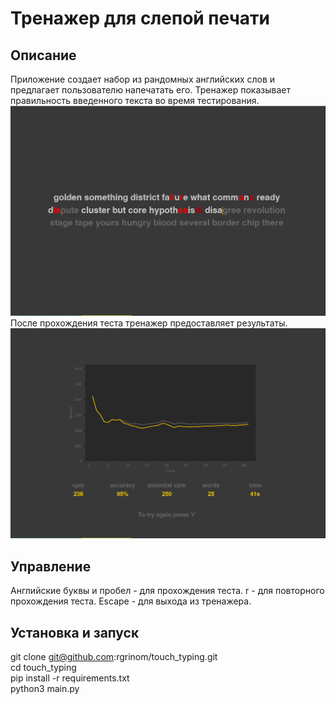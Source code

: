 # Тренажер для слепой печати

## Описание
Приложение создает набор из рандомных английских слов и предлагает пользователю напечатать его.
Тренажер показывает правильность введенного текста во время тестирования.
![Картинка с примером теста](/content/readme/test.png)
После прохождения теста тренажер предоставляет результаты.
![Картинка с результатами теста](/content/readme/results.png)

## Управление
Английские буквы и пробел - для прохождения теста.
r - для повторного прохождения теста.
Escape - для выхода из тренажера.

## Установка и запуск
git clone git@github.com:rgrinom/touch_typing.git\
cd touch_typing\
pip install -r requirements.txt\
python3 main.py